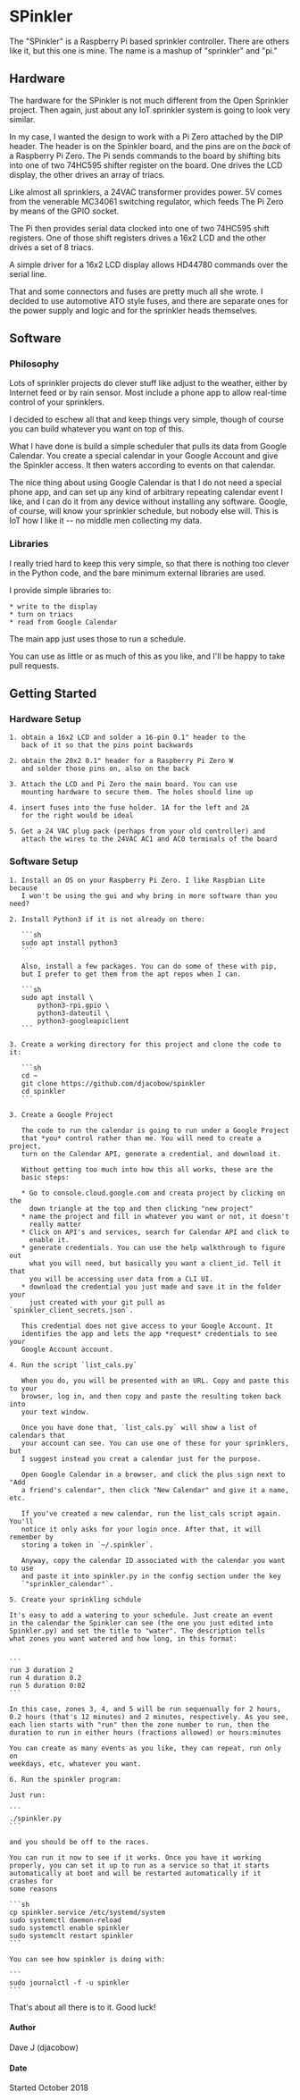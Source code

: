 
# SPinkler 

The "SPinkler" is a Raspberry Pi based sprinkler controller. There are others
like it, but this one is mine. The name is a mashup of "sprinkler" and "pi."

## Hardware

The hardware for the SPinkler is not much different from the Open
Sprinkler project. Then again, just about any IoT sprinkler system is 
going to look very similar.

In my case, I wanted the design to work with a Pi Zero attached by the
DIP header. The header is on the Spinkler board, and the pins are on the
*back* of a Raspberry Pi Zero. The Pi sends commands to the board by
shifting bits into one of two 74HC595 shifter register on the board. One
drives the LCD display, the other drives an array of triacs.

Like almost all sprinklers, a 24VAC transformer provides power.
5V comes from the venerable MC34061 switching regulator, which feeds 
The Pi Zero by means of the GPIO socket.

The Pi then provides serial data clocked into one of two 74HC595 shift
registers. One of those shift registers drives a 16x2 LCD and the other
drives a set of 8 triacs.

A simple driver for a 16x2 LCD display allows HD44780 commands over
the serial line.

That and some connectors and fuses are pretty much all she wrote. 
I decided to use automotive ATO style fuses, and there are separate 
ones for the power supply and logic and for the sprinkler heads 
themselves.

## Software

### Philosophy

Lots of sprinkler projects do clever stuff like adjust to the weather,
either by Internet feed or by rain sensor. Most include a phone app
to allow real-time control of your sprinklers.

I decided to eschew all that and keep things very simple, though of 
course you can build whatever you want on top of this.

What I have done is build a simple scheduler that pulls its data
from Google Calendar. You create a special calendar in your Google 
Account and give the Spinkler access. It then waters according to
events on that calendar.

The nice thing about using Google Calendar is that I do not need a 
special phone app, and can set up any kind of arbitrary repeating 
calendar event I like, and I can do it from any device without installing
any software. Google, of course, will know your sprinkler schedule,
but nobody else will. This is IoT how I like it -- no middle men 
collecting my data.

### Libraries

I really tried hard to keep this very simple, so that there is nothing
too clever in the Python code, and the bare minimum external libraries
are used.

I provide simple libraries to:

    * write to the display
    * turn on triacs
    * read from Google Calendar

The main app just uses those to run a schedule.

You can use as little or as much of this as you like, and I'll be 
happy to take pull requests.



## Getting Started

### Hardware Setup

    1. obtain a 16x2 LCD and solder a 16-pin 0.1" header to the 
       back of it so that the pins point backwards

    2. obtain the 20x2 0.1" header for a Raspberry Pi Zero W
       and solder those pins on, also on the back

    3. Attach the LCD and Pi Zero the main board. You can use
       mounting hardware to secure them. The holes should line up

    4. insert fuses into the fuse holder. 1A for the left and 2A 
       for the right would be ideal

    5. Get a 24 VAC plug pack (perhaps from your old controller) and
       attach the wires to the 24VAC AC1 and AC0 terminals of the board

### Software Setup

    1. Install an OS on your Raspberry Pi Zero. I like Raspbian Lite because
       I won't be using the gui and why bring in more software than you need?

    2. Install Python3 if it is not already on there:

       ```sh
       sudo apt install python3
       ```

       Also, install a few packages. You can do some of these with pip,
       but I prefer to get them from the apt repos when I can.

       ```sh
       sudo apt install \
           python3-rpi.gpio \
           python3-dateutil \
           python3-googleapiclient
       ```

    3. Create a working directory for this project and clone the code to it:

       ```sh
       cd ~
       git clone https://github.com/djacobow/spinkler
       cd spinkler
       ```

    3. Create a Google Project

       The code to run the calendar is going to run under a Google Project
       that *you* control rather than me. You will need to create a project,
       turn on the Calendar API, generate a credential, and download it.

       Without getting too much into how this all works, these are the
       basic steps:

       * Go to console.cloud.google.com and creata project by clicking on the 
         down triangle at the top and then clicking "new project"
       * name the project and fill in whatever you want or not, it doesn't 
         really matter
       * Click on API's and services, search for Calendar API and click to 
         enable it. 
       * generate credentials. You can use the help walkthrough to figure out 
         what you will need, but basically you want a client_id. Tell it that 
         you will be accessing user data from a CLI UI.
       * download the credential you just made and save it in the folder your
         just created with your git pull as `spinkler_client_secrets.json`.

       This credential does not give access to your Google Account. It 
       identifies the app and lets the app *request* credentials to see your 
       Google Account account.

    4. Run the script `list_cals.py`

       When you do, you will be presented with an URL. Copy and paste this to your
       browser, log in, and then copy and paste the resulting token back into
       your text window.

       Once you have done that, `list_cals.py` will show a list of calendars that
       your account can see. You can use one of these for your sprinklers, but 
       I suggest instead you creat a calendar just for the purpose.

       Open Google Calendar in a browser, and click the plus sign next to "Add
       a friend's calendar", then click "New Calendar" and give it a name, etc.

       If you've created a new calendar, run the list_cals script again. You'll
       notice it only asks for your login once. After that, it will remember by
       storing a token in `~/.spinkler`.

       Anyway, copy the calendar ID associated with the calendar you want to use
       and paste it into spinkler.py in the config section under the key
       `"sprinkler_calendar"`.

    5. Create your sprinkling schdule

    It's easy to add a watering to your schedule. Just create an event
    in the calendar the Spinkler can see (the one you just edited into
    Spinkler.py) and set the title to "water". The description tells 
    what zones you want watered and how long, in this format:


    ```
    run 3 duration 2
    run 4 duration 0.2
    run 5 duration 0:02
    ```

    In this case, zones 3, 4, and 5 will be run sequenually for 2 hours,
    0.2 hours (that's 12 minutes) and 2 minutes, respectively. As you see,
    each lien starts with "run" then the zone number to run, then the 
    duration to run in either hours (fractions allowed) or hours:minutes

    You can create as many events as you like, they can repeat, run only on 
    weekdays, etc, whatever you want.

    6. Run the spinkler program:

    Just run:

    ```
    ./spinkler.py
    ```

    and you should be off to the races.

    You can run it now to see if it works. Once you have it working 
    properly, you can set it up to run as a service so that it starts
    automatically at boot and will be restarted automatically if it crashes for
    some reasons

    ```sh
    cp spinkler.service /etc/systemd/system
    sudo systemctl daemon-reload
    sudo systemctl enable spinkler
    sudo systemclt restart spinkler
    ```

    You can see how spinkler is doing with:

    ```
    sudo journalctl -f -u spinkler
    ```



That's about all there is to it. Good luck!

#### Author

Dave J (djacobow)

#### Date

Started October 2018


